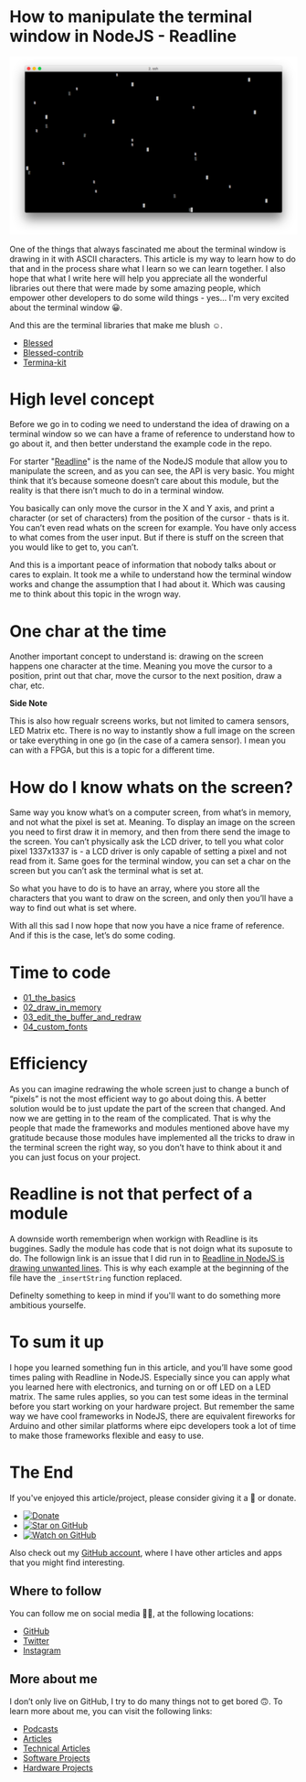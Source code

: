 # How to manipulate the terminal window in NodeJS - Readline

![star_flicker](https://raw.githubusercontent.com/davidgatti/How-to-use-Readline-in-NodeJS/master/assets/star_flicker.png)

One of the things that always fascinated me about the terminal window is drawing in it with ASCII characters. This article is my way to learn how to do that and in the process share what I learn so we can learn together. I also hope that what I write here will help you appreciate all the wonderful libraries out there that were made by some amazing people, which empower other developers to do some wild things - yes... I'm very excited about the terminal window 😀.

And this are the terminal libraries that make me blush ☺️.

- [Blessed](https://www.npmjs.com/package/blessed)
- [Blessed-contrib](https://github.com/yaronn/blessed-contrib)
- [Termina-kit](https://www.npmjs.com/package/terminal-kit)

# High level concept

Before we go in to coding we need to understand the idea of drawing on a terminal window so we can have a frame of reference to understand how to go about it, and then better understand the example code in the repo.

For starter "[Readline](https://nodejs.org/api/readline.html)" is the name of the NodeJS module that allow you to manipulate the screen, and as you can see, the API is very basic. You might think that it’s because someone doesn’t care about this module, but the reality is that there isn’t much to do in a terminal window.

You basically can only move the cursor in the X and Y axis, and print a character (or set of characters) from the position of the cursor - thats is it. You can’t even read whats on the screen for example. You have only access to what comes from the user input. But if there is stuff on the screen that you would like to get to, you can’t.

And this is a important peace of information that nobody talks about or cares to explain. It took me a while to understand how the terminal window works and change the assumption that I had about it. Which was causing me to think about this topic in the wrogn way.

# One char at the time

Another important concept to understand is: drawing on the screen happens one character at the time. Meaning you move the cursor to a position, print out that char, move the cursor to the next position, draw a char, etc.

**Side Note**

This is also how regualr screens works, but not limited to camera sensors, LED Matrix etc. There is no way to instantly show a full image on the screen or take everything in one go (in the case of a camera sensor). I mean you can with a FPGA, but this is a topic for a different time.

# How do I know whats on the screen?

Same way you know what’s on a computer screen, from what’s in memory, and not what the pixel is set at. Meaning. To display an image on the screen you need to first draw it in memory, and then from there send the image to the screen. You can’t physically ask the LCD driver, to tell you what color pixel 1337x1337 is - a LCD driver is only capable of setting a pixel and not read from it. Same goes for the terminal window, you can set a char on the screen but you can’t ask the terminal what is set at.

So what you have to do is to have an array, where you store all the characters that you want to draw on the screen, and only then you’ll have a way to find out what is set where.

With all this sad I now hope that now you have a nice frame of reference. And if this is the case, let’s do some coding.

# Time to code

- [01_the_basics](https://github.com/davidgatti/How-to-use-Readline-in-NodeJS/tree/master/01_the_basics)
- [02_draw_in_memory](https://github.com/davidgatti/How-to-use-Readline-in-NodeJS/tree/master/02_draw_in_memory)
- [03_edit_the_buffer_and_redraw](https://github.com/davidgatti/How-to-use-Readline-in-NodeJS/tree/master/03_edit_the_buffer_and_redraw)
- [04_custom_fonts](https://github.com/davidgatti/How-to-use-Readline-in-NodeJS/tree/master/04_custom_fonts)

# Efficiency

As you can imagine redrawing the whole screen just to change a bunch of “pixels” is not the most efficient way to go about doing this. A better solution would be to just update the part of the screen that changed. And now we are getting in to the ream of the complicated. That is why the people that made the frameworks and modules mentioned above have my gratitude because those modules have implemented all the tricks to draw in the terminal screen the right way, so you don’t have to think about it and you can just focus on your project.

# Readline is not that perfect of a module

A downside worth rememberign when workign with Readline is its buggines. Sadly the module has code that is not doign what its suposute to do. The followign link is an issue that I did run in to [Readline in NodeJS is drawing unwanted lines](https://stackoverflow.com/questions/41314556/readline-in-nodejs-is-drawing-unwanted-lines). This is why each example at the beginning of the file have the `_insertString` function replaced. 

Definelty something to keep in mind if you'll want to do something more ambitious yourselfe. 

# To sum it up

I hope you learned something fun in this article, and you’ll have some good times paling with Readline in NodeJS. Especially since you can apply what you learned here with electronics, and turning on or off LED on a LED matrix. The same rules applies, so you can test some ideas in the terminal before you start working on your hardware project. But remember the same way we have cool frameworks in NodeJS, there are equivalent fireworks for Arduino and other similar platforms where eipc developers took a lot of time to make those frameworks flexible and easy to use.

# The End

If you've enjoyed this article/project, please consider giving it a 🌟 or donate.

- [![Donate](https://img.shields.io/badge/Donate-PayPal-green.svg)](https://www.paypal.me/gattidavid/25)
- [![Star on GitHub](https://img.shields.io/github/stars/davidgatti/How-to-use-Readline-in-NodeJS.svg?style=social)](https://github.com/davidgatti/How-to-Stream-Movies-using-NodeJS/stargazers)
- [![Watch on GitHub](https://img.shields.io/github/watchers/davidgatti/How-to-use-Readline-in-NodeJS.svg?style=social)](https://github.com/davidgatti/How-to-Stream-Movies-using-NodeJS/watchers)

Also check out my [GitHub account](https://github.com/davidgatti), where I have other articles and apps that you might find interesting.

## Where to follow

You can follow me on social media 🐙😇, at the following locations:

- [GitHub](https://github.com/davidgatti)
- [Twitter](https://twitter.com/dawidgatti)
- [Instagram](https://www.instagram.com/gattidavid/)

## More about me

I don’t only live on GitHub, I try to do many things not to get bored 🙃. To learn more about me, you can visit the following links:

- [Podcasts](http://david.gatti.pl/podcasts)
- [Articles](http://david.gatti.pl/articles)
- [Technical Articles](http://david.gatti.pl/technical_articles)
- [Software Projects](http://david.gatti.pl/software_projects)
- [Hardware Projects](http://david.gatti.pl/hardware_projects)
